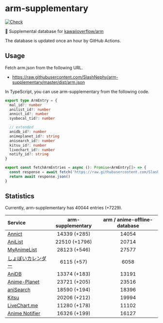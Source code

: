# arm-supplementary

[![Check](https://github.com/SlashNephy/arm-supplementary/actions/workflows/check-node.yml/badge.svg)](https://github.com/SlashNephy/arm-supplementary/actions/workflows/check-node.yml)

💊 Supplemental database for [kawaiioverflow/arm](https://github.com/kawaiioverflow/arm)

The database is updated once an hour by GitHub Actions.

## Usage

Fetch arm.json from the following URL.

- https://raw.githubusercontent.com/SlashNephy/arm-supplementary/master/dist/arm.json

In TypeScript, you can use arm-supplementary from the following code.

```TypeScript
export type ArmEntry = {
  mal_id?: number
  anilist_id?: number
  annict_id?: number
  syobocal_tid?: number

  // extended
  anidb_id?: number
  animeplanet_id?: string
  anisearch_id?: number
  kitsu_id?: number
  livechart_id?: number
  notify_id?: string
}

export const fetchArmEntries = async (): Promise<ArmEntry[]> => {
  const response = await fetch('https://raw.githubusercontent.com/SlashNephy/arm-supplementary/master/dist/arm.json')
  return await response.json()
}
```

## Statistics

Currently, arm-supplementary has 40044 entries (+7229).

| Service                                     | arm-supplementary | arm / anime-offline-database |
| :------------------------------------------ | :---------------: | :--------------------------: |
| [Annict](https://annict.com)                |   14339 (+285)    |            14054             |
| [AniList](https://anilist.co)               |   22510 (+1796)   |            20714             |
| [MyAnimeList](https://myanimelist.net)      |   28123 (+546)    |            27577             |
| [しょぼいカレンダー](https://cal.syoboi.jp) |    6115 (+57)     |             6058             |
| [AniDB](https://anidb.net)                  |   13374 (+183)    |            13191             |
| [Anime-Planet](https://anime-planet.com)    |   23721 (+205)    |            23516             |
| [aniSearch](https://anisearch.com)          |   18590 (+194)    |            18396             |
| [Kitsu](https://kitsu.io)                   |   20206 (+212)    |            19994             |
| [LiveChart.me](https://livechart.me)        |   11280 (+178)    |            11102             |
| [Anime Notifier](https://notify.moe)        |   16326 (+199)    |            16127             |
